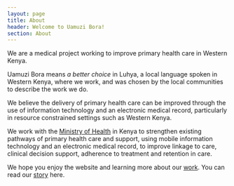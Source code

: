 ```yaml
---
layout: page
title: About
header: Welcome to Uamuzi Bora!
section: About
---
```


<p class="lead">We are a medical project working to improve primary health care in Western Kenya.</p>

Uamuzi Bora means _a better choice_ in Luhya, a local language spoken in Western Kenya, where we work, and was chosen by the local communities to describe the work we do.

We believe the delivery of primary health care can be improved through the use of information technology and an electronic medical record, particularly in resource constrained settings such as Western Kenya.

We work with the [Ministry of Health](www.publichealth.go.ke) in Kenya to strengthen existing pathways of primary health care and support, using mobile information technology and an electronic medical record, to improve linkage to care, clinical decision support, adherence to treatment and retention in care.

We hope you enjoy the website and learning more about our [work](/projects). You can read our [story](/about/story) here.
